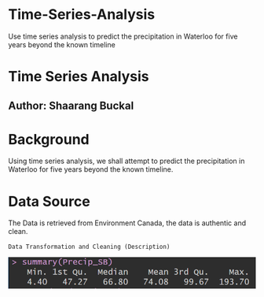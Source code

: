 # Time-Series-Analysis
Use time series analysis to predict the precipitation in Waterloo for five years beyond the known timeline

# Time Series Analysis

## Author: Shaarang Buckal


# Background
Using time series analysis, we shall attempt to predict the precipitation in Waterloo for five years beyond the known timeline.

# Data Source
The Data is retrieved from Environment Canada, the data is authentic and clean. 
```
Data Transformation and Cleaning (Description)
```
![](TimeSeriesAnalysisImages/e1.png)
